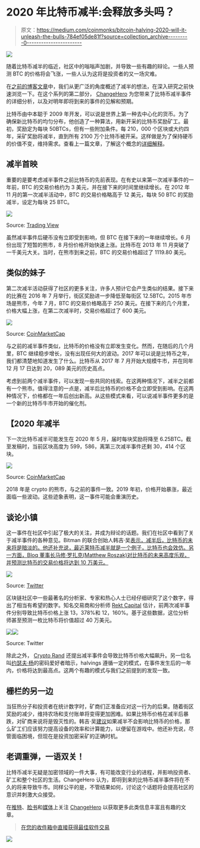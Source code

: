 # 2020 年比特币减半:会释放多头吗？

> 原文：<https://medium.com/coinmonks/bitcoin-halving-2020-will-it-unleash-the-bulls-784ef05de81f?source=collection_archive---------0----------------------->

![](img/a252f5d769c2c541e554ec56c130fdd7.png)

随着比特币减半的临近，社区中的嗡嗡声加剧，并导致一些有趣的辩论。一些人预测 BTC 的价格将会飞涨，一些人认为这将是投资者的又一场灾难。

在[之前的博客文章](/@changehero/a-quick-guide-to-crypto-halving-3a4fb7d4587c)中，我们从更广泛的角度概述了减半的想法，在深入研究之前快速浏览一下。在这个系列的第二部分， [ChangeHero](https://changehero.io/) 为您带来了比特币减半事件的详细分析，以及对明年即将到来的事件的见解和预期。

比特币由中本聪于 2009 年开发，可以说是世界上第一种去中心化的货币。为了确保新比特币的均匀分布，他创造了一种算法，用新开采的比特币奖励矿工。最初，奖励定为每块 50BTCs，但有一些附加条件。每 210，000 个区块或大约四年，采矿奖励将减半，直到所有 2100 万个比特币被开采。这样做是为了保持硬币的价值不变，维持需求。查看上一篇文章，了解这个概念的[详细解释](/@changehero/a-quick-guide-to-crypto-halving-3a4fb7d4587c)。

## **减半首映**

重要的是要考虑减半事件之前比特币的先前表现。在有史以来第一次减半事件的一年前，BTC 的交易价格约为 3 美元，并在接下来的时间里继续增长。在 2012 年 11 月的第一次减半活动中，BTC 的交易价格略高于 12 美元，每块 50 BTC 的奖励减半，设定为每块 25 BTC。

![](img/c5fdfc325cc6554c3db4d51f2a9eae6d.png)

Source: [Trading View](https://www.tradingview.com/chart/)

虽然减半事件后硬币没有立即受到影响，但 BTC 在接下来的一年继续增长。6 月份出现了短暂的熊市，8 月份价格开始快速上涨。比特币在 2013 年 11 月突破了一千美元大关。当时，在熊市到来之前，BTC 的交易价格超过了 1119.80 美元。

## **类似的妹子**

第二次减半活动获得了社区的更多关注，许多人预计它会产生类似的结果。接下来的比赛在 2016 年 7 月举行，街区奖励进一步降低至每街区 12.5BTC。2015 年市场是熊市，今年 7 月，BTC 的交易价格略高于 250 美元。在接下来的几个月里，价格大幅上涨，在第二次减半时，交易价格超过了 600 美元。

![](img/e34866b3ce7311f2fc67e1d857bf987b.png)

Source: [CoinMarketCap](https://coinmarketcap.com/currencies/bitcoin/)

与之前的减半事件类似，比特币的价格没有立即发生变化。然而，在随后的几个月里，BTC 继续稳步增长，没有出现任何大的波动。2017 年可以说是比特币之年，我们都清楚地知道发生了什么。比特币从 2017 年 7 月开始大规模牛市，并在同年 12 月 17 日达到 20，089 美元的历史高点。

考虑到前两个减半事件，可以发现一些共同的线索。在这两种情况下，减半之前都有一个熊市。值得注意的一点是，减半后比特币的价格不会立即受到影响。在这两种情况下，价格都在一年后创出新高。从这些模式来看，可以说减半事件更多的是一个新的比特币牛市开始的催化剂。

## 【2020 年减半

下一次比特币减半可能发生在 2020 年 5 月，届时每块奖励将降至 6.25BTC。截至发稿时，当前区块高度为 599，586，离第三次减半事件还剩 30，414 个区块。

![](img/ccae96e559da86103f11e7b495e4a678.png)

Source: [CoinMarketCap](https://coinmarketcap.com/currencies/bitcoin/)

2018 年是 crypto 的熊市，与之前的事件一致。2019 年初，价格开始暴涨，最近面临一些波动。这些迹象表明，这一事件可能会重演历史。

## **谈论小镇**

这一事件在社区中引起了极大的关注，并成为辩论的话题。我们在社区中看到了关于减半事件的各种意见。Bitman 的联合创始人韩吉·吴[表示，减半后，比特币的未来将是暗淡的。他还补充说，最近莱特币减半就是一个例子，比特币也会效仿。另一方面，Bloq 董事长马修·罗扎克(Matthew Roszak)对比特币的未来高度乐观，并预测比特币的交易价格将达到 10 万美元。](https://www.coindesk.com/next-bitcoin-halving-could-squeeze-out-retail-miners-but-jurys-split-on-price)

![](img/4462f8414ecabccdf12f88a39990af02.png)

Source: [Twitter](https://twitter.com/rektcapital/status/1170305226877952000?ref_src=twsrc%5Etfw%7Ctwcamp%5Etweetembed%7Ctwterm%5E1170305226877952000&ref_url=https%3A%2F%2Fwww.newsbtc.com%2F2019%2F09%2F09%2Flooking-towards-the-bitcoin-halving-will-btc-price-pump-in-2020%2F)

区块链社区中一些最著名的分析家、专家和热心人士已经仔细研究了这个数字，得出了相当有希望的数字。知名交易商和分析师 [Rekt Capital](https://twitter.com/rektcapital/status/1170305226877952000?ref_src=twsrc%5Etfw%7Ctwcamp%5Etweetembed%7Ctwterm%5E1170305226877952000&ref_url=https%3A%2F%2Fwww.newsbtc.com%2F2019%2F09%2F09%2Flooking-towards-the-bitcoin-halving-will-btc-price-pump-in-2020%2F) 估计，前两次减半事件分别导致比特币价格上涨 13，378%和 12，160%。基于这些数据，这位分析师甚至预测一枚比特币将价值超过 40 万美元。

![](img/d194ab4ae0dcb714b2ce067b38866e61.png)![](img/d444c0f7a0ca9bf1df5353b262aa0170.png)

Source: Twitter

除此之外， [Crypto Rand](https://twitter.com/crypto_rand/status/1170995156683808770?ref_src=twsrc%5Etfw%7Ctwcamp%5Etweetembed%7Ctwterm%5E1170995156683808770&ref_url=https%3A%2F%2Fwww.newsbtc.com%2F2019%2F09%2F09%2Flooking-towards-the-bitcoin-halving-will-btc-price-pump-in-2020%2F) 还提出减半事件会导致比特币价格大幅飙升。另一位名叫[约瑟夫·杨](https://twitter.com/iamjosephyoung/status/1136949078879744000?ref_src=twsrc%5Etfw%7Ctwcamp%5Etweetembed%7Ctwterm%5E1136949078879744000&ref_url=https%3A%2F%2Fwww.newsbtc.com%2F2019%2F09%2F09%2Flooking-towards-the-bitcoin-halving-will-btc-price-pump-in-2020%2F)的密码爱好者暗示，halvings 遵循一定的模式，在事件发生后的一年内，价格将达到最高点。这两个有趣的模式与我们之前提到的发现一致。

## **栅栏的另一边**

当狂热分子和投资者在统计数字时，矿商们正准备应对这一行为的后果。随着街区奖励的减少，维持农场和支付账单将变得更加困难。如果比特币价格在减半后暴跌，对矿商来说将是毁灭性的。韩吉·吴[建议](https://www.forbes.com/sites/billybambrough/2019/10/14/bitmain-ceo-jihan-wu-made-an-uncertain-2020-bitcoin-warning/#b4e82c01ecc6)如果减半不会影响比特币的价格，那么矿工们应该努力提高设备的效率和计算能力，以便留在游戏中。他还补充说，尽管面临困境，但现在是投资加密采矿的正确时机。

## **老调重弹，一语双关！**

比特币减半无疑是加密领域的一件大事，有可能改变行业的进程，并影响投资者、矿工和整个社区的生活。ChangeHero 认为，即将到来的比特币减半事件将在不久的将来导致牛市。同样公平的是，不管结果如何，讨论这个话题将会提高社区的意识并刺激大众接受。

在[推特](https://twitter.com/Changehero_io)、[脸书](https://www.facebook.com/Changehero.io/)和[媒体](/@changehero)上关注 [ChangeHero](https://changehero.io/) 以获取更多此类信息丰富且有趣的文章。

> [在您的收件箱中直接获得最佳软件交易](https://coincodecap.com/?utm_source=coinmonks)

[![](img/7c0b3dfdcbfea594cc0ae7d4f9bf6fcb.png)](https://coincodecap.com/?utm_source=coinmonks)